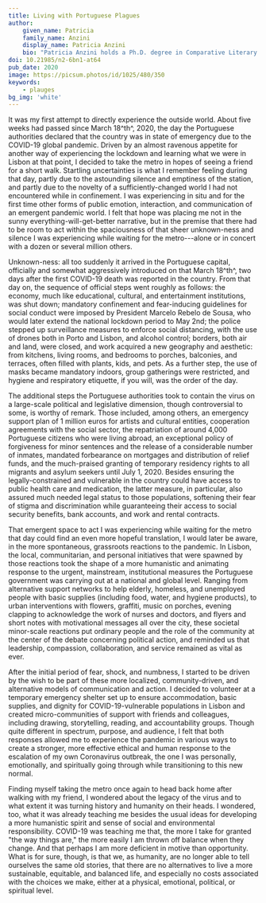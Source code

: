 ```yaml
---
title: Living with Portuguese Plagues
author:
    given_name: Patricia
    family_name: Anzini
    display_name: Patricia Anzini
    bio: "Patricia Anzini holds a Ph.D. degree in Comparative Literary Studies from Northwestern University (2018). At Universidade Católica Portuguesa, she is the Program Assistant of its Doctoral School, the Executive Director of The Lisbon Consortium, and a researcher at the Research Centre for Communication and Culture. She studies Brazilian culture, hemispheric and transnational literature, poetry and poetics, and Walt Whitman."
doi: 10.21985/n2-6bn1-at64
pub_date: 2020
image: https://picsum.photos/id/1025/480/350
keywords:
    - plauges
bg_img: 'white'
---
```


It was my first attempt to directly experience the outside world. About five weeks had passed since March 18^th^, 2020, the day the Portuguese authorities declared that the country was in state of emergency due to the COVID-19 global pandemic. Driven by an almost ravenous appetite for another way of experiencing the lockdown and learning what we were in Lisbon at that point, I decided to take the metro in hopes of seeing a friend for a short walk. Startling uncertainties is what I remember feeling during that day, partly due to the astounding silence and emptiness of the station, and partly due to the novelty of a sufficiently-changed world I had not encountered while in confinement. I was experiencing in situ and for the first time other forms of public emotion, interaction, and communication of an emergent pandemic world. I felt that hope was placing me not in the sunny everything-will-get-better narrative, but in the premise that there had to be room to act within the spaciousness of that sheer unknown-ness and silence I was experiencing while waiting for the metro---alone or in concert with a dozen or several million others.

Unknown-ness: all too suddenly it arrived in the Portuguese capital, officially and somewhat aggressively introduced on that March 18^th^, two days after the first COVID-19 death was reported in the country. From that day on, the sequence of official steps went roughly as follows: the economy, much like educational, cultural, and entertainment institutions, was shut down; mandatory confinement and fear-inducing guidelines for social conduct were imposed by President Marcelo Rebelo de Sousa, who would later extend the national lockdown period to May 2nd; the police stepped up surveillance measures to enforce social distancing, with the use of drones both in Porto and Lisbon, and alcohol control; borders, both air and land, were closed, and work acquired a new geography and aesthetic: from kitchens, living rooms, and bedrooms to porches, balconies, and terraces, often filled with plants, kids, and pets. As a further step, the use of masks became mandatory indoors, group gatherings were restricted, and hygiene and respiratory etiquette, if you will, was the order of the day. 

The additional steps the Portuguese authorities took to contain the virus on a large-scale political and legislative dimension, though controversial to some, is worthy of remark. Those included, among others, an emergency support plan of 1 million euros for artists and cultural entities, cooperation agreements with the social sector, the repatriation of around 4,000 Portuguese citizens who were living abroad, an exceptional policy of forgiveness for minor sentences and the release of a considerable number of inmates, mandated forbearance on mortgages and distribution of relief funds, and the much-praised granting of temporary residency rights to all migrants and asylum seekers until July 1, 2020. Besides ensuring the legally-constrained and vulnerable in the country could have access to public health care and medication, the latter measure, in particular, also assured much needed legal status to those populations, softening their fear of stigma and discrimination while guaranteeing their access to social security benefits, bank accounts, and work and rental contracts. 

That emergent space to act I was experiencing while waiting for the metro that day could find an even more hopeful translation, I would later be aware, in the more spontaneous, grassroots reactions to the pandemic. In Lisbon, the local, communitarian, and personal initiatives that were spawned by those reactions took the shape of a more humanistic and animating response to the urgent, mainstream, institutional measures the Portuguese government was carrying out at a national and global level. Ranging from alternative support networks to help elderly, homeless, and unemployed people with basic supplies (including food, water, and hygiene products), to urban interventions with flowers, graffiti, music on porches, evening clapping to acknowledge the work of nurses and doctors, and flyers and short notes with motivational messages all over the city, these societal minor-scale reactions put ordinary people and the role of the community at the center of the debate concerning political action, and reminded us that leadership, compassion, collaboration, and service remained as vital as ever.

After the initial period of fear, shock, and numbness, I started to be driven by the wish to be part of these more localized, community-driven, and alternative models of communication and action. I decided to volunteer at a temporary emergency shelter set up to ensure accommodation, basic supplies, and dignity for COVID-19-vulnerable populations in Lisbon and created micro-communities of support with friends and colleagues, including drawing, storytelling, reading, and accountability groups. Though quite different in spectrum, purpose, and audience, I felt that both responses allowed me to experience the pandemic in various ways to create a stronger, more effective ethical and human response to the escalation of my own Coronavirus outbreak, the one I was personally, emotionally, and spiritually going through while transitioning to this new normal. 

Finding myself taking the metro once again to head back home after walking with my friend, I wondered about the legacy of the virus and to what extent it was turning history and humanity on their heads. I wondered, too, what it was already teaching me besides the usual ideas for developing a more humanistic spirit and sense of social and environmental responsibility. COVID-19 was teaching me that, the more I take for granted "the way things are," the more easily I am thrown off balance when they change. And that perhaps I am more deficient in motive than opportunity. What is for sure, though, is that we, as humanity, are no longer able to tell ourselves the same old stories, that there are no alternatives to live a more sustainable, equitable, and balanced life, and especially no costs associated with the choices we make, either at a physical, emotional, political, or spiritual level.
